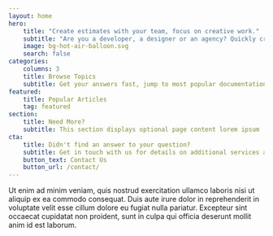 ```yaml
---
layout: home
hero:
    title: "Create estimates with your team, focus on creative work."
    subtitle: "Are you a developer, a designer or an agency? Quickly craft detailed estimates, share them with your peers, win projects and focus on the creative work."
    image: bg-hot-air-balloon.svg
    search: false
categories:
    columns: 3
    title: Browse Topics
    subtitle: Get your answers fast, jump to most popular documentation content
featured:
    title: Popular Articles
    tag: featured
section:
    title: Need More?
    subtitle: This section displays optional page content lorem ipsum
cta:
    title: Didn't find an answer to your question?
    subtitle: Get in touch with us for details on additional services and custom work pricing
    button_text: Contact Us   
    button_url: /contact/  
---
```


Ut enim ad minim veniam, quis nostrud exercitation ullamco laboris nisi ut aliquip ex ea commodo consequat. Duis aute irure dolor in reprehenderit in voluptate velit esse cillum dolore eu fugiat nulla pariatur. Excepteur sint occaecat cupidatat non proident, sunt in culpa qui officia deserunt mollit anim id est laborum.
